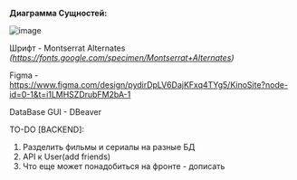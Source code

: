 
**Диаграмма Сущностей:**

![image](https://github.com/user-attachments/assets/31b2a88e-9109-434b-89df-8d9d54fdd6fe)

Шрифт - Montserrat Alternates *(https://fonts.google.com/specimen/Montserrat+Alternates)*

Figma - https://www.figma.com/design/pydirDpLV6DajKFxq4TYg5/KinoSite?node-id=0-1&t=i1LMHSZDrubFM2bA-1

DataBase GUI - DBeaver

TO-DO [BACKEND]:

1. Разделить фильмы и сериалы на разные БД
2. API к User(add friends)
3. Что еще может понадобиться на фронте - дописать
